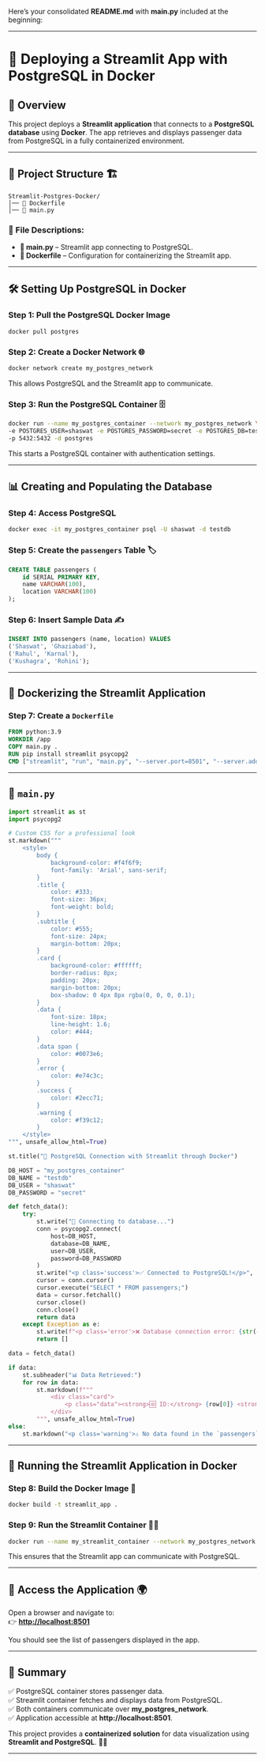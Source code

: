 Here’s your consolidated **README.md** with **main.py** included at the beginning:  

---

# 🚀 Deploying a Streamlit App with PostgreSQL in Docker  


## 📌 Overview  
This project deploys a **Streamlit application** that connects to a **PostgreSQL database** using **Docker**. The app retrieves and displays passenger data from PostgreSQL in a fully containerized environment.  

---

## 📁 Project Structure 🏗  
```
Streamlit-Postgres-Docker/
│── 🐳 Dockerfile
│── 🐍 main.py
```

### 🔹 File Descriptions:  
- **📜 main.py** – Streamlit app connecting to PostgreSQL.  
- **🐳 Dockerfile** – Configuration for containerizing the Streamlit app.  

---

## 🛠 Setting Up PostgreSQL in Docker  
### Step 1: Pull the PostgreSQL Docker Image  
```sh
docker pull postgres
```

### Step 2: Create a Docker Network 🌐  
```sh
docker network create my_postgres_network
```
This allows PostgreSQL and the Streamlit app to communicate.  

### Step 3: Run the PostgreSQL Container 🗄  
```sh
docker run --name my_postgres_container --network my_postgres_network \
-e POSTGRES_USER=shaswat -e POSTGRES_PASSWORD=secret -e POSTGRES_DB=testdb \
-p 5432:5432 -d postgres
```
This starts a PostgreSQL container with authentication settings.  

---

## 📊 Creating and Populating the Database  
### Step 4: Access PostgreSQL  
```sh
docker exec -it my_postgres_container psql -U shaswat -d testdb
```

### Step 5: Create the `passengers` Table 🏷  
```sql
CREATE TABLE passengers (
    id SERIAL PRIMARY KEY,
    name VARCHAR(100),
    location VARCHAR(100)
);
```

### Step 6: Insert Sample Data ✍️  
```sql
INSERT INTO passengers (name, location) VALUES
('Shaswat', 'Ghaziabad'),
('Rahul', 'Karnal'),
('Kushagra', 'Rohini');
```

---

## 🐳 Dockerizing the Streamlit Application  
### Step 7: Create a `Dockerfile`  
```dockerfile
FROM python:3.9
WORKDIR /app
COPY main.py .
RUN pip install streamlit psycopg2
CMD ["streamlit", "run", "main.py", "--server.port=8501", "--server.address=0.0.0.0"]
```

---
## 📜 `main.py`
```python
import streamlit as st
import psycopg2

# Custom CSS for a professional look
st.markdown("""
    <style>
        body {
            background-color: #f4f6f9;
            font-family: 'Arial', sans-serif;
        }
        .title {
            color: #333;
            font-size: 36px;
            font-weight: bold;
        }
        .subtitle {
            color: #555;
            font-size: 24px;
            margin-bottom: 20px;
        }
        .card {
            background-color: #ffffff;
            border-radius: 8px;
            padding: 20px;
            margin-bottom: 20px;
            box-shadow: 0 4px 8px rgba(0, 0, 0, 0.1);
        }
        .data {
            font-size: 18px;
            line-height: 1.6;
            color: #444;
        }
        .data span {
            color: #0073e6;
        }
        .error {
            color: #e74c3c;
        }
        .success {
            color: #2ecc71;
        }
        .warning {
            color: #f39c12;
        }
    </style>
""", unsafe_allow_html=True)

st.title("🚀 PostgreSQL Connection with Streamlit through Docker")

DB_HOST = "my_postgres_container"
DB_NAME = "testdb"
DB_USER = "shaswat"
DB_PASSWORD = "secret"

def fetch_data():
    try:
        st.write("🔄 Connecting to database...")
        conn = psycopg2.connect(
            host=DB_HOST,
            database=DB_NAME,
            user=DB_USER,
            password=DB_PASSWORD
        )
        st.write("<p class='success'>✅ Connected to PostgreSQL!</p>", unsafe_allow_html=True)
        cursor = conn.cursor()
        cursor.execute("SELECT * FROM passengers;")
        data = cursor.fetchall()
        cursor.close()
        conn.close()
        return data
    except Exception as e:
        st.write(f"<p class='error'>❌ Database connection error: {str(e)}</p>", unsafe_allow_html=True)
        return []

data = fetch_data()

if data:
    st.subheader("📊 Data Retrieved:")
    for row in data:
        st.markdown(f"""
            <div class="card">
                <p class="data"><strong>🆔 ID:</strong> {row[0]} <strong>🏷 Name:</strong> {row[1]} <strong>📍 Location:</strong> {row[2]}</p>
            </div>
        """, unsafe_allow_html=True)
else:
    st.markdown("<p class='warning'>⚠️ No data found in the `passengers` table.</p>", unsafe_allow_html=True)
```

---

## 🚀 Running the Streamlit Application in Docker  
### Step 8: Build the Docker Image 🔨  
```sh
docker build -t streamlit_app .
```

### Step 9: Run the Streamlit Container 🏃‍♂️  
```sh
docker run --name my_streamlit_container --network my_postgres_network -p 8501:8501 -d streamlit_app
```
This ensures that the Streamlit app can communicate with PostgreSQL.  

---

## 🔗 Access the Application 🌍  
Open a browser and navigate to:  
👉 **[http://localhost:8501](http://localhost:8501)**  

You should see the list of passengers displayed in the app.  

---

## 🎯 Summary  
✅ PostgreSQL container stores passenger data.  
✅ Streamlit container fetches and displays data from PostgreSQL.  
✅ Both containers communicate over **my_postgres_network**.  
✅ Application accessible at **http://localhost:8501**.  

This project provides a **containerized solution** for data visualization using **Streamlit and PostgreSQL**. 🚀🔥  

---

